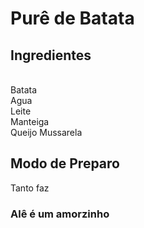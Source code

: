 <h1>Purê de Batata</h1>

<h2> Ingredientes</h2>
<en><br> Batata</en>
<en><br>Agua</en>
<en><br>Leite</en>
<en><br>Manteiga</en>
<en><br>Queijo Mussarela</en>

<h2> Modo de Preparo</h2>
<en>Tanto faz</en>

<h3> Alê é um amorzinho </h3>